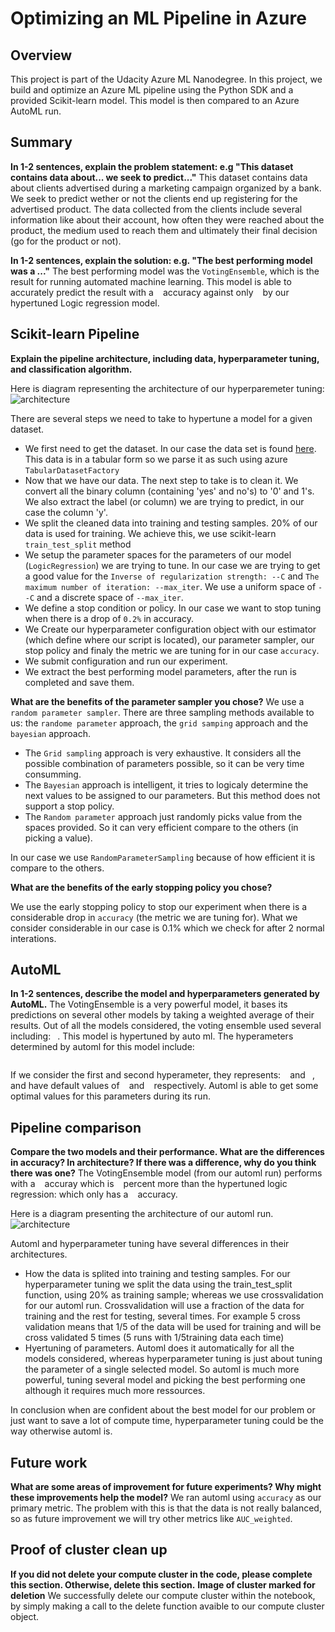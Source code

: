 # Optimizing an ML Pipeline in Azure

## Overview
This project is part of the Udacity Azure ML Nanodegree.
In this project, we build and optimize an Azure ML pipeline using the Python SDK and a provided Scikit-learn model.
This model is then compared to an Azure AutoML run.

## Summary
**In 1-2 sentences, explain the problem statement: e.g "This dataset contains data about... we seek to predict..."**
This dataset contains data about clients advertised during a marketing campaign organized by a bank. We seek to predict wether or not the clients end up registering for the advertised product. The data collected from the clients include several information like about their account, how often they were reached about the product, the medium used to reach them and ultimately their final decision (go for the product or not).

**In 1-2 sentences, explain the solution: e.g. "The best performing model was a ..."**
The best performing model was the ``VotingEnsemble``, which is the result for running automated machine learning.
This model is able to accurately predict the result with a `` `` accuracy against only `` `` by our hypertuned Logic regression model.

## Scikit-learn Pipeline
**Explain the pipeline architecture, including data, hyperparameter tuning, and classification algorithm.**

Here is diagram representing the architecture of our hyperparemeter tuning:
![architecture](./)

There are several steps we need to take to hypertune a model for a given dataset.
- We first need to get the dataset. In our case the data set is found [here](...). This data is in a tabular form so we parse it as such using azure ``TabularDatasetFactory``
- Now that we have our data. The next step to take is to clean it. We convert all the binary column (containing 'yes' and no's) to '0' and 1's. We also extract the label (or column) we are trying to predict, in our case the column 'y'.
- We split the cleaned data into training and testing samples. 20% of our data is used for training. We achieve this, we use scikit-learn ``train_test_split`` method
- We setup the parameter spaces for the parameters of our model (``LogicRegression``) we are trying to tune. In our case we are trying to get a good value for the ``Inverse of regularization strength: --C`` and ``The maximum number of iteration: --max_iter``. We use a uniform space of ``--C`` and a discrete space of ``--max_iter``.
- We define a stop condition or policy. In our case we want to stop tuning when there is a drop of ``0.2%`` in accuracy.
- We Create our hyperparameter configuration object with our estimator (which define where our script is located), our parameter sampler, our stop policy and finaly the metric we are tuning for in our case ``accuracy``.
- We submit configuration and run our experiment.
- We extract the best performing model parameters, after the run is completed and save them.

**What are the benefits of the parameter sampler you chose?**
We use a ``random parameter sampler``. There are three sampling methods available to us:
the ``randome parameter`` approach, the ``grid samping`` approach and the ``bayesian`` approach. 
- The ``Grid sampling`` approach is very exhaustive. It considers all the possible combination of parameters possible, so it can be very time consumming. 
- The ``Bayesian`` approach is intelligent, it tries to logicaly determine the next values to be assigned to our parameters. But this method does not support a stop policy.
- The ``Random parameter`` approach just randomly picks value from the spaces provided. So it can very efficient compare to the others (in picking a value).

In our case we use ``RandomParameterSampling`` because of how efficient it is compare to the others.

**What are the benefits of the early stopping policy you chose?**

We use the early stopping policy to stop our experiment when there is a considerable drop in ``accuracy`` (the metric we are tuning for). What we consider considerable in our case is 0.1% which we check for after 2 normal interations.

## AutoML
**In 1-2 sentences, describe the model and hyperparameters generated by AutoML.**
The VotingEnsemble is a very powerful model, it bases its predictions on several other models by taking a weighted average of their results. Out of all the models considered, the voting ensemble used several including: `` ``. This model is hypertuned by auto ml. The hyperameters determined by automl for this model include:
```
```
If we consider the first and second hyperameter, they represents: `` `` and `` ``, and have default values of `` `` and `` `` respectively. Automl is able to get some optimal values for this parameters during its run.

## Pipeline comparison
**Compare the two models and their performance. What are the differences in accuracy? In architecture? If there was a difference, why do you think there was one?**
The VotingEnsemble model (from our automl run) performs with a `` `` accuray which is `` `` percent more than the hypertuned logic regression: which only has a `` `` accuracy.

Here is a diagram presenting the architecture of our automl run. 
![architecture](./)

Automl and hyperparameter tuning have several differences in their architectures.
- How the data is splited into training and testing samples. For our hyperparameter tuning we split the data using the train_test_split function, using 20% as training sample; whereas we use crossvalidation for our automl run. Crossvalidation will use a fraction of the data for training and the rest for testing, several times. For example 5 cross validation means that 1/5 of the data will be used for training and will be cross validated 5 times (5 runs with 1/5training data each time)
- Hyertuning of parameters. Automl does it automatically for all the models considered, whereas hyperparameter tuning is just about tuning the parameter of a single selected model. So automl is much more powerful, tuning several model and picking the best performing one although it requires much more ressources. 

In conclusion when are confident about the best model for our problem or just want to save a lot of compute time, hyperparameter tuning could be the way otherwise automl is. 


## Future work
**What are some areas of improvement for future experiments? Why might these improvements help the model?**
We ran automl using ``accuracy`` as our primary metric. The problem with this is that the data is not really balanced, so as future improvement we will try other metrics like ``AUC_weighted``.

## Proof of cluster clean up
**If you did not delete your compute cluster in the code, please complete this section. Otherwise, delete this section.**
**Image of cluster marked for deletion**
We successfully delete our compute cluster within the notebook, by simply making a call to the delete function avaible to our compute cluster object. 
